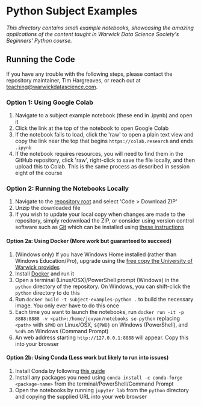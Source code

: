 # Python Subject Examples

_This directory contains small example notebooks, showcasing the amazing applications of the content taught in Warwick Data Science Society's Beginners' Python course._

## Running the Code

If you have any trouble with the following steps, please contact the repository maintainer, Tim Hargreaves, or reach out at [teaching@warwickdatascience.com](mailto:teaching@warwickdatascience.com).

### Option 1: Using Google Colab

1. Navigate to a subject example notebook (these end in .ipynb) and open it
2. Click the link at the top of the notebook to open Google Colab
3. If the notebook fails to load, click the 'raw' to open a plain text view and copy the link near the top that begins `https://colab.research` and ends `.ipynb`
4. If the notebook requires resources, you will need to find them in the GitHub repository, click 'raw', right-click to save the file locally, and then upload this to Colab. This is the same process as described in session eight of the course

### Option 2: Running the Notebooks Locally

1. Navigate to the [repository root](https://github.com/warwickdatascience/subject-examples) and select 'Code > Download ZIP'
2. Unzip the downloaded file
3. If you wish to update your local copy when changes are made to the repository, simply redownload the ZIP, or consider using version control software such as [Git](https://www.youtube.com/watch?v=uUuTYDg9XoI) which can be installed using [these instructions](https://git-scm.com/book/en/v2/Getting-Started-Installing-Git)

#### Option 2a: Using Docker (More work but guaranteed to succeed)

1. (Windows only) If you have Windows Home installed (rather than Windows Education/Pro), upgrade using the [free copy the University of Warwick provides](https://warwick.ac.uk/services/its/servicessupport/software/microsoft/windows10student)
2. Install [Docker](https://docs.docker.com/engine/install/) and run it
3. Open a terminal (Linux/OSX)/PowerShell prompt (Windows) in the `python` directory of the repository. On Windows, you can shift-click the `python` directory to do this
4. Run `docker build -t subject-examples-python .` to build the necessary image. You only ever have to do this once
5. Each time you want to launch the notebooks, run `docker run -it -p 8888:8888 -v <path>:/home/jovyan/notebooks se-python` replacing `<path>` with `$PWD` on Linux/OSX, `${PWD}` on Windows (PowerShell), and `%cd%` on Windows (Command Prompt)
6. An web address starting `http://127.0.0.1:8888` will appear. Copy this into your browser

#### Option 2b: Using Conda (Less work but likely to run into issues)

1. Install Conda by following [this guide](https://docs.conda.io/projects/conda/en/latest/user-guide/install/)
2. Install any packages you need using `conda install -c conda-forge <package-name>` from the terminal/PowerShell/Command Prompt
3. Open the notebooks by running `jupyter lab` from the `python` directory and copying the supplied URL into your web browser
